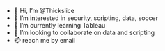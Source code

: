 - 👋 Hi, I’m @Thickslice
- 👀 I’m interested in security, scripting, data, soccer
- 🌱 I’m currently learning Tableau
- 💞️ I’m looking to collaborate on data and scripting
- 📫 reach me by email

<!---
Thickslice/Thickslice is a ✨ special ✨ repository because its `README.md` (this file) appears on your GitHub profile.
You can click the Preview link to take a look at your changes.
--->
